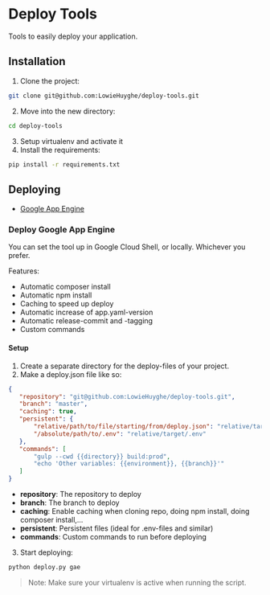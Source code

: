 # Deploy Tools

Tools to easily deploy your application.


## Installation

1. Clone the project:

 ```bash
git clone git@github.com:LowieHuyghe/deploy-tools.git
```
2. Move into the new directory:

 ```bash
cd deploy-tools
```
3. Setup virtualenv and activate it
4. Install the requirements:

 ```bash
pip install -r requirements.txt
```


## Deploying

* [Google App Engine](#deploygoogleappengine)


<a href="#deploygoogleappengine"></a>
### Deploy Google App Engine

You can set the tool up in Google Cloud Shell, or locally. Whichever you prefer.

Features:
* Automatic composer install
* Automatic npm install
* Caching to speed up deploy
* Automatic increase of app.yaml-version
* Automatic release-commit and -tagging
* Custom commands


#### Setup

1. Create a separate directory for the deploy-files of your project.
2. Make a deploy.json file like so:

 ```json
{
    "repository": "git@github.com:LowieHuyghe/deploy-tools.git",
    "branch": "master",
    "caching": true,
    "persistent": {
        "relative/path/to/file/starting/from/deploy.json": "relative/target/path",
        "/absolute/path/to/.env": "relative/target/.env"
    },
    "commands": [
        "gulp --cwd {{directory}} build:prod",
        "echo 'Other variables: {{environment}}, {{branch}}'"
    ]
}
```
  * **repository**: The repository to deploy
  * **branch**: The branch to deploy
  * **caching**: Enable caching when cloning repo, doing npm install, doing composer install,...
  * **persistent**: Persistent files (ideal for .env-files and similar)
  * **commands**: Custom commands to run before deploying
3. Start deploying:

 ```bash
python deploy.py gae
```

> Note: Make sure your virtualenv is active when running the script.
